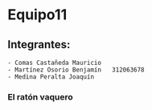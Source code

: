 # Equipo11
## Integrantes: 
    - Comas Castañeda Mauricio
    - Martínez Osorio Benjamín   312063678
    - Medina Peralta Joaquín

### El ratón vaquero